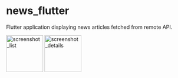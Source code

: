 # news_flutter

Flutter application displaying news articles fetched from remote API.


<img width="100" alt="screenshot_list" src="https://user-images.githubusercontent.com/6339642/147886108-11a4e458-8f8f-4890-af5d-fdd862acf75d.png">
<img width="100" alt="screenshot_details" src="https://user-images.githubusercontent.com/6339642/147886112-6a493d81-ec1e-4b90-be99-2f3993f8b081.png">
